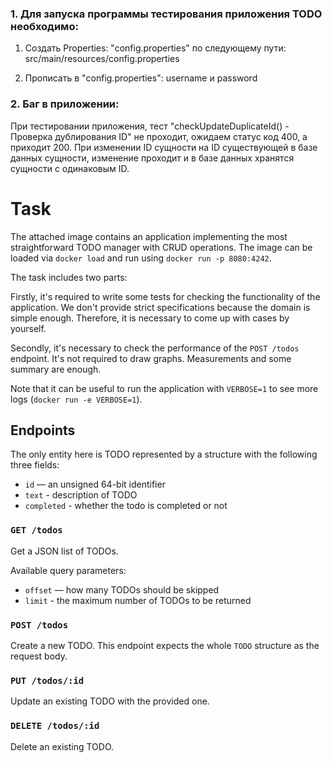 ### 1. Для запуска программы тестирования приложения TODO необходимо:

1. Создать Properties: "config.properties" 
   по следующему пути: src/main/resources/config.properties

2. Прописать в "config.properties":
   username и password

### 2. Баг в приложении:

При тестировании приложения, тест "checkUpdateDuplicateId() - Проверка дублирования ID" не проходит, ожидаем статус код 
400, а приходит 200. При изменении ID сущности на ID существующей в базе данных сущности, изменение проходит и в базе 
данных хранятся сущности с одинаковым ID.

# Task

The attached image contains an application implementing the most straightforward TODO manager with CRUD operations. The
image can be loaded via `docker load` and run using `docker run -p 8080:4242`.

The task includes two parts:

Firstly, it's required to write some tests for checking the functionality of the application. We don't provide strict
specifications because the domain is simple enough. Therefore, it is necessary to come up with cases by yourself.

Secondly, it's necessary to check the performance of the `POST /todos` endpoint. It's not required to draw graphs.
Measurements and some summary are enough.

Note that it can be useful to run the application with `VERBOSE=1` to see more logs (`docker run -e VERBOSE=1`).

## Endpoints

The only entity here is TODO represented by a structure with the following three fields:

* `id` — an unsigned 64-bit identifier
* `text` - description of TODO
* `completed` - whether the todo is completed or not

### `GET /todos`

Get a JSON list of TODOs.

Available query parameters:

* `offset` — how many TODOs should be skipped
* `limit` - the maximum number of TODOs to be returned

### `POST /todos`

Create a new TODO. This endpoint expects the whole `TODO` structure as the request body.

### `PUT /todos/:id`

Update an existing TODO with the provided one.

### `DELETE /todos/:id`

Delete an existing TODO.        
